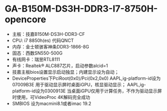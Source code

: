 # GA-B150M-DS3H-DDR3-I7-8750H-opencore
+ 主板：技嘉B150M-DS3H-DDR3-CF
+ CPU:  i7 8850h(es) 代码QNCT
+ 内存：金士顿骇客神条DDR3-1866-8G
+ 固态：西数SN550-500G
+ 有线网卡：瑞昱RTL8111
+ 声卡：Realtek® ALC887芯片，启动参数alcid=1
+ 技嘉主板bios设置显示启动独显；内建显示设为自动；
+ DeviceProperties下PciRoot(0x0)/Pci(0x2,0x0)  AAPL,ig-platform-id设为07009B3E	用于驱动显示屏时桌面iGPU，核显驱动显示；
AAPL,ig-platform-id设为0300913E	当桌面iGPU仅用于计算任务，不作为驱动显示屏时使用，可VideoProc 4K解码完全成功
+ SMBIOS 设为macmini8.1或者imac 19.2 
